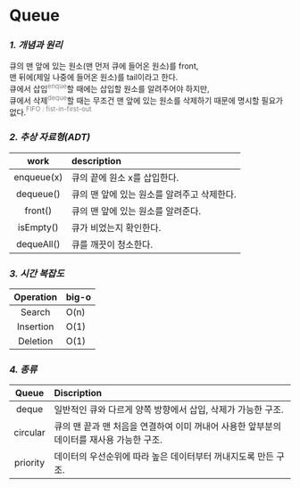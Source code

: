 # __Queue__

### _1. 개념과 원리_
큐의 맨 앞에 있는 원소(맨 먼저 큐에 들어온 원소)를 front,  
맨 뒤에(제일 나중에 들어온 원소)를 tail이라고 한다.   
큐에서 삽입<span style="color:grey"><sup>enque</sup></span>할 때에는 삽입할 원소를 알려주어야 하지만,  
큐에서 삭제<span style="color:grey"><sup>deque</sup></span>할 때는 무조건 맨 앞에 있는 원소를 삭제하기 때문에 명시할 필요가 없다.<span style="color:grey"><sup>FIFO : fist-in-first-out</sup></span>

### _2. 추상 자료형(ADT)_
|work|description|
|:---:|:---|
|enqueue(x)|큐의 끝에 원소 x를 삽입한다.|
|dequeue()|큐의 맨 앞에 있는 원소를 알려주고 삭제한다.|
|front()|큐의 맨 앞에 있는 원소를 알려준다.|
|isEmpty()|큐가 비었는지 확인한다.|
|dequeAll()|큐를 깨끗이 청소한다.|

### _3. 시간 복잡도_
|Operation|big-o|
|:---:|:---|
|Search|O(n)|
|Insertion|O(1)|
|Deletion|O(1)|

### _4. 종류_
|Queue|Discription|
|:---:|:---|
|deque|일반적인 큐와 다르게 양쪽 방향에서 삽입, 삭제가 가능한 구조.|
|circular|큐의 맨 끝과 맨 처음을 연결하여 이미 꺼내어 사용한 앞부분의 데이터를 재사용 가능한 구조.|
|priority|데이터의 우선순위에 따라 높은 데이터부터 꺼내지도록 만든 구조.|